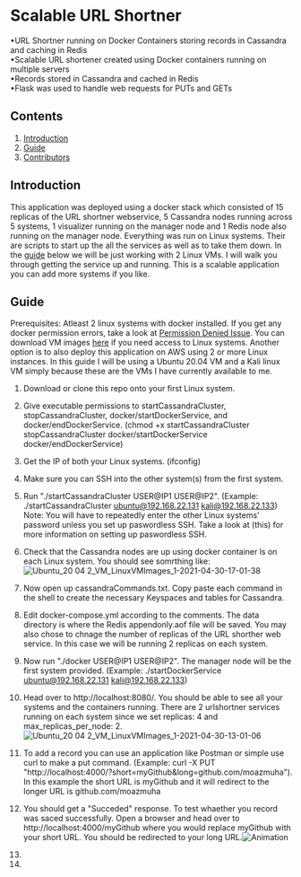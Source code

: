 # Scalable URL Shortner

•URL Shortner running on Docker Containers storing records in Cassandra and caching in Redis<br>
•Scalable URL shortener created using Docker containers running on multiple servers <br>
•Records stored in Cassandra and cached in Redis<br>
•Flask was used to handle web requests for PUTs and GETs<br>

## Contents
1. [Introduction](#introduction)
2. [Guide](#guide)
3. [Contributors](#Contributors)

## Introduction
This application was deployed using a docker stack which consisted of 15 replicas of the URL shortner webservice, 5 Cassandra nodes running across 5 systems, 1 visualizer running on the manager node and 1 Redis node also running on the manager node. Everything was run on Linux systems. Their are scripts to start up the all the services as well as to take them down. In the [guide](#guide) below we will be just working with 2 Linux VMs. I will walk you through getting the service up and running. This is a scalable application you can add more systems if you like. 

## Guide 
Prerequisites: Atleast 2 linux systems with docker installed. If you get any docker permission errors, take a look at [Permission Denied Issue](https://stackoverflow.com/questions/48957195/how-to-fix-docker-got-permission-denied-issue). You can download VM images [here](https://www.linuxvmimages.com/) if you need access to Linux systems. Another option is to also deploy this application on AWS using 2 or more Linux instances. In this guide I will be using a Ubuntu 20.04 VM and a Kali linux VM simply because these are the VMs I have currently available to me. 
1. Download or clone this repo onto your first Linux system. 
2. Give executable permissions to startCassandraCluster, stopCassandraCluster, docker/startDockerService, and docker/endDockerService. (chmod +x startCassandraCluster stopCassandraCluster docker/startDockerService docker/endDockerService)
3. Get the IP of both your Linux systems. (ifconfig)
4. Make sure you can SSH into the other system(s) from the first system. 
5. Run "./startCassandraCluster USER@IP1 USER@IP2". (Example: ./startCassandraCluster ubuntu@192.168.22.131 kali@192.168.22.133) Note: You will have to repeatedly enter the other Linux systems' password unless you set up paswordless SSH. Take a look at (this) for more information on setting up paswordless SSH.
6. Check that the Cassandra nodes are up using docker container ls on each Linux system. You should see somrthing like:
![Ubuntu_20 04 2_VM_LinuxVMImages_1-2021-04-30-17-01-38](https://user-images.githubusercontent.com/66569506/116753973-fba5b000-a9d5-11eb-992a-bd22d0466b98.png)
7. Now open up cassandraCommands.txt. Copy paste each command in the shell to create the necessary Keyspaces and tables for Cassandra.
8. Edit docker-compose.yml according to the comments. The data directory is where the Redis appendonly.aof file will be saved. You may also chose to chnage the number of replicas of the URL shorther web service. In this case we will be running 2 replicas on each system.
9. Now run "./docker USER@IP1 USER@IP2". The manager node will be the first system provided. (Example: ./startDockerService ubuntu@192.168.22.131 kali@192.168.22.133)
10. Head over to http://localhost:8080/. You should be able to see all your systems and the containers running. There are 2 urlshortner services running on each system since we set replicas: 4 and max_replicas_per_node: 2.
![Ubuntu_20 04 2_VM_LinuxVMImages_1-2021-04-30-13-01-06](https://user-images.githubusercontent.com/66569506/116756517-40cbe100-a9da-11eb-830f-a476670f6355.png)
11. To add a record you can use an application like Postman or simple use curl to make a put command. (Example: curl -X PUT "http://localhost:4000/?short=myGithub&long=github.com/moazmuha"). In this example the short URL is myGithub and it will redirect to the longer URL is github.com/moazmuha
12. You should get a "Succeded" response. To test whaether you record was saced successfully. Open a browser and head over to http://localhost:4000/myGithub where you would replace myGithub with your short URL. You should be redirected to your long URL.![Animation](https://user-images.githubusercontent.com/66569506/116758395-e896de00-a9dd-11eb-8b5d-86b51ede6179.gif)

13. 
14. 

